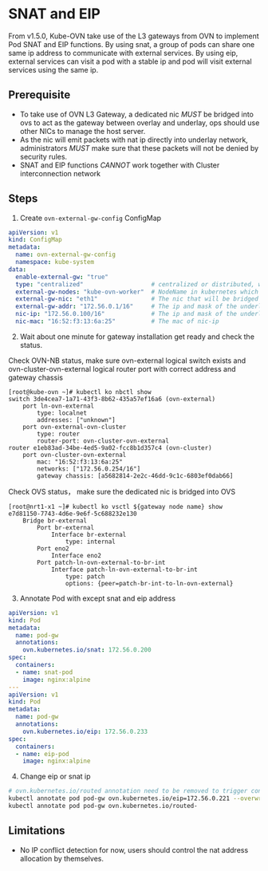 # SNAT and EIP

From v1.5.0, Kube-OVN take use of the L3 gateways from OVN to implement Pod SNAT and EIP functions.
By using snat, a group of pods can share one same ip address to communicate with external services.
By using eip, external services can visit a pod with a stable ip and pod will visit external services using the same ip.

## Prerequisite
* To take use of OVN L3 Gateway, a dedicated nic *MUST* be bridged into ovs to act as the gateway between overlay and underlay, ops should use other NICs to manage the host server.
* As the nic will emit packets with nat ip directly into underlay network, administrators *MUST* make sure that these packets will not be denied by security rules.
* SNAT and EIP functions *CANNOT* work together with Cluster interconnection network

## Steps

1. Create `ovn-external-gw-config` ConfigMap

```yaml
apiVersion: v1
kind: ConfigMap
metadata:
  name: ovn-external-gw-config
  namespace: kube-system
data:
  enable-external-gw: "true"
  type: "centralized"                   # centralized or distributed, when centralized external-gw-nodes config below will take effect. When distributed, every node in cluster must have a same nic and eip function will perform in distributed way.
  external-gw-nodes: "kube-ovn-worker"  # NodeName in kubernetes which will act the overlay to underlay gateway functions
  external-gw-nic: "eth1"               # The nic that will be bridged into ovs and act as overlay to underlay gateway
  external-gw-addr: "172.56.0.1/16"     # The ip and mask of the underlay physical gateway
  nic-ip: "172.56.0.100/16"             # The ip and mask of the underlay physical network for logical route external gw port
  nic-mac: "16:52:f3:13:6a:25"          # The mac of nic-ip
```

2. Wait about one minute for gateway installation get ready and check the status.

Check OVN-NB status, make sure ovn-external logical switch exists and ovn-cluster-ovn-external logical router port with correct address and gateway chassis

```shell
[root@kube-ovn ~]# kubectl ko nbctl show
switch 3de4cea7-1a71-43f3-8b62-435a57ef16a6 (ovn-external)
    port ln-ovn-external
        type: localnet
        addresses: ["unknown"]
    port ovn-external-ovn-cluster
        type: router
        router-port: ovn-cluster-ovn-external
router e1eb83ad-34be-4ed5-9a02-fcc8b1d357c4 (ovn-cluster)
    port ovn-cluster-ovn-external
        mac: "16:52:f3:13:6a:25"
        networks: ["172.56.0.254/16"]
        gateway chassis: [a5682814-2e2c-46dd-9c1c-6803ef0dab66]
```

Check OVS status， make sure the dedicated nic is bridged into OVS

```shell
[root@nrt1-x1 ~]# kubectl ko vsctl ${gateway node name} show
e7d81150-7743-4d6e-9e6f-5c688232e130
    Bridge br-external
        Port br-external
            Interface br-external
                type: internal
        Port eno2
            Interface eno2
        Port patch-ln-ovn-external-to-br-int
            Interface patch-ln-ovn-external-to-br-int
                type: patch
                options: {peer=patch-br-int-to-ln-ovn-external}
```

3. Annotate Pod with except snat and eip address

```yaml
apiVersion: v1
kind: Pod
metadata:
  name: pod-gw
  annotations:
    ovn.kubernetes.io/snat: 172.56.0.200
spec:
  containers:
  - name: snat-pod
    image: nginx:alpine
---
apiVersion: v1
kind: Pod
metadata:
  name: pod-gw
  annotations:
    ovn.kubernetes.io/eip: 172.56.0.233
spec:
  containers:
  - name: eip-pod
    image: nginx:alpine
```

4. Change eip or snat ip

```bash
# ovn.kubernetes.io/routed annotation need to be removed to trigger control plan update
kubectl annotate pod pod-gw ovn.kubernetes.io/eip=172.56.0.221 --overwrite
kubectl annotate pod pod-gw ovn.kubernetes.io/routed-
```

## Limitations
* No IP conflict detection for now, users should control the nat address allocation by themselves.
